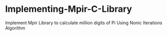 # Implementing-Mpir-C-Library
Implement Mpir Library to calculate million digits of Pi Using Nonic Iterations Algorithm
